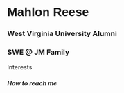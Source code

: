 <h1 style="font-family: Verdana, Geneva, Tahoma, sans-serif"> Mahlon Reese </h1>

<h3>West Virginia University Alumni</h3>
<h3>SWE @ JM Family</h3> 

<p>
  Interests
  
</p>




<h5>How to reach me</h5>

